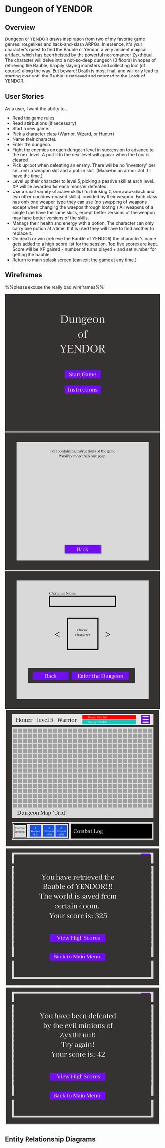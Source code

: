 # Dungeon of YENDOR
## Overview
Dungeon of YENDOR draws inspiration from two of my favorite game genres: rougelikes and hack-and-slash ARPGs.  In essence, it's your character's quest to find the Bauble of Yendor, a very ancient magical artifact, which has been heisted by the powerful necromancer Zyxthbuul. The character will delve into a not-so-deep dungeon (3 floors) in hopes of retrieving the Bauble, happily slaying monsters and collecting loot (of course) along the way.  But beware!  Death is most final, and will only lead to starting over until the Bauble is retrieved and returned to the Lords of YENDOR.
## User Stories
As a user, I want the ability to...
- Read the game rules.
- Read attirbutions (if necessary)
- Start a new game.
- Pick a character class (Warrior, Wizard, or Hunter)
- Name their character.
- Enter the dungeon.
- Fight the enemies on each dungeon level in succession to advance to the next level.  A portal to the next level will appear when the floor is cleared.
- Pick up loot when defeating an enemy.  There will be no 'inventory' per se...only a weapon slot and a potion slot. (Maaaybe an armor slot if I have the time.)
- Level up their character to level 5, picking a passive skill at each level. XP will be awarded for each monster defeated.
- Use a small variety of active skills (I'm thinking 3, one auto-attack and two other cooldown-based skills) provided by their weapon. Each class has only one weapon type they can use (no swapping of weapons except when changing the waepon through looting.)  All weapons of a single type have the same skills, except better versions of the weapon may have better versions of the skills. 
- Manage their health and energy with a potion. The character can only carry one potion at a time.  If it is used they will have to find another to replace it.
- On death or win (retrieve the Bauble of YENDOR) the character's name gets added to a high-score list for the session.  Top five scores are kept. Score will be XP gained - number of turns played + and set number for getting the bauble.
- Return to main splash screen (can exit the game at any time.)
## Wireframes
%%please excuse the really bad wireframes%%

![main splash screen](./images/Splash%20screen.png)
![instructions](./images/Intructions.png)
![character picker](./images/Create%20Character.png)
![the dungeon of yendor](./images/Game%20Screen%20(2).png)
![you win splash](./images/You%20win!.png)
![you lose splash](./images/You%20lose!!.png)
## Entity Relationship Diagrams
